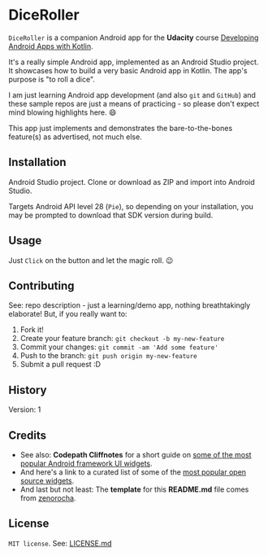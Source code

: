 # DiceRoller

`DiceRoller` is a companion Android app for the **Udacity** course [Developing Android Apps with Kotlin](https://eu.udacity.com/course/developing-android-apps-with-kotlin--ud9012).

It's a really simple Android app, implemented as an Android Studio project.
It showcases how to build a very basic Android app in Kotlin. The app's purpose is "to roll a dice".

I am just learning Android app development (and also `git` and `GitHub`) and
these sample repos are just a means of practicing - so please don't expect mind blowing
highlights here.  :smile:

This app just implements and demonstrates the bare-to-the-bones feature(s) as advertised,
not much else.

## Installation

Android Studio project. Clone or download as ZIP and import into Android Studio.

Targets Android API level 28 (`Pie`), so depending on your installation,
you may be prompted to download that SDK version during build.

## Usage

Just `Click` on the button and let the magic roll. :wink:

## Contributing

See: repo description - just a learning/demo app, nothing breathtakingly elaborate!
But, if you really want to:
  1. Fork it!
  2. Create your feature branch: `git checkout -b my-new-feature`
  3. Commit your changes: `git commit -am 'Add some feature'`
  4. Push to the branch: `git push origin my-new-feature`
  5. Submit a pull request :D

## History

Version: 1

## Credits

  - See also: **Codepath Cliffnotes** for a short guide on [some of the most popular Android framework UI widgets](http://guides.codepath.com/android/Working-with-Input-Views).
  - And here's a link to a curated list of some of the [most popular open source widgets](https://github.com/wasabeef/awesome-android-ui).
  - And last but not least: The **template** for this **README.md** file comes from [zenorocha](https://gist.github.com/zenorocha/4526327).

## License

`MIT license`.
See: [LICENSE.md](./LICENSE.md)
